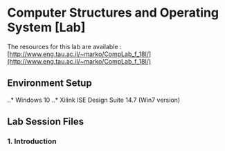 # Computer Structures and Operating System [Lab]

The resources for this lab are available : [http://www.eng.tau.ac.il/~marko/CompLab_f_18I/](http://www.eng.tau.ac.il/~marko/CompLab_f_18I/)

## Environment Setup
..* Windows 10 
..* Xilink ISE Design Suite 14.7 (Win7 version)

## Lab Session Files
### 1. Introduction
